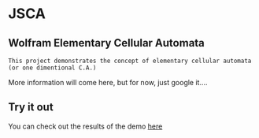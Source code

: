 # JSCA

## Wolfram Elementary Cellular Automata 

`This project demonstrates the concept of elementary cellular automata (or one dimentional C.A.)`

More information will come here, but for now, just google it....

## Try it out

You can check out the results of the demo [here]("http://stump.one/jsca/")
